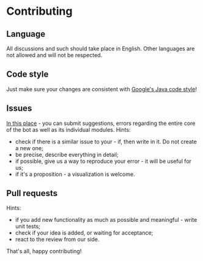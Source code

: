 # Contributing

## Language
All discussions and such should take place in English. Other languages are not allowed and will not be respected.

## Code style
Just make sure your changes are consistent with [Google's Java code style](https://google.github.io/styleguide/javaguide.html)!

## Issues
[In this place](https://github.com/communityforcoders/nancy/issues) - you can submit suggestions, errors regarding the entire core of the bot as well as its individual modules.
Hints:
* check if there is a similar issue to your - if, then write in it. Do not create a new one;
* be precise, describe everything in detail;
* if possible, give us a way to reproduce your error - it will be useful for us;
* if it's a proposition - a visualization is welcome.

## Pull requests
Hints:
* if you add new functionality as much as possible and meaningful - write unit tests;
* check if your idea is added, or waiting for acceptance;
* react to the review from our side.

That's all, happy contributing!
